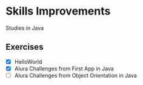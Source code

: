 # Skills Improvements

Studies in Java

## Exercises

- [x] HelloWorld
- [x] Alura Challenges from First App in Java
- [ ] Alura Challenges from Object Orientation in Java
